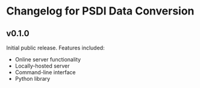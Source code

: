# Changelog for PSDI Data Conversion

## v0.1.0

Initial public release. Features included:

- Online server functionality
- Locally-hosted server
- Command-line interface
- Python library
